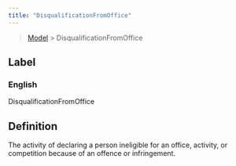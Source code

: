 ```yaml
---
title: "DisqualificationFromOffice"
---
```


> [Model](../../) > DisqualificationFromOffice

## Label

### English
DisqualificationFromOffice


## Definition
The activity of declaring a person ineligible for an office, activity, or competition because of an offence or infringement. 


    
